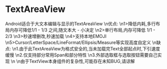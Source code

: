 # TextAreaView
Android适合于大文本编辑与显示的TextAreaView
\n优点:
\n1>降低内耗,多行布局内存可降低1/1 - 1/3 之间,随文本大  - 小决定
\n2>单行布局,内存可降低 1/1 - 2/3
\n3>秒速增删改,秒速加载
\n4>支持本地EMOJI
\n5>Cursor/LetterSpace/LineFormat/Ellipsis/Measure等实现高度自定义
\n缺点:
\n1.由于此TextAreaView为格式安全的,当未加载完Text全部起点时,下引速度缓慢
\n2.仅支持部分常用Span和部分特性
\n3.外部选取框与选取按钮需要自己实现
\n
\n由于TextView本身组件的复杂性,可能存在未知BUG,请谅解
